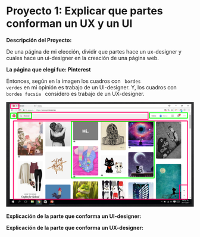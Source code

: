# Proyecto 1: Explicar que partes conforman un UX y un UI

**Descripción del Proyecto:**

De una página de mi elección, dividir que partes hace un ux-designer y cuales hace un ui-designer en la creación de una página web.

**La página que elegí fue: Pinterest**

Entonces, según en la imagen los cuadros con <code> bordes verdes</code> en mi opinión es trabajo de un UI-designer. Y, los cuadros con <code> bordes fucsia </code> considero es trabajo de un UX-designer.

![pinterest](assets/images/ux_ui.png)

**Explicación de la parte que conforma un UI-designer:**

**Explicación de la parte que conforma un UX-designer:**